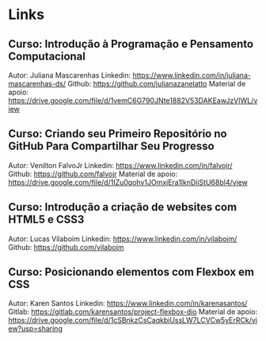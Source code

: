 # Links

## Curso: Introdução à Programação e Pensamento Computacional
Autor: Juliana Mascarenhas
Linkedin: https://www.linkedin.com/in/juliana-mascarenhas-ds/
Github: https://github.com/julianazanelatto
Material de apoio: https://drive.google.com/file/d/1vemC6G790JNte1882V53DAKEawJzVIWL/view

## Curso: Criando seu Primeiro Repositório no GitHub Para Compartilhar Seu Progresso
Autor: Venilton FalvoJr
Linkedin: https://www.linkedin.com/in/falvojr/
Github: https://github.com/falvojr
Material de apoio: https://drive.google.com/file/d/1IZu0qohv1JOmxjEra1lknDiiStU68bl4/view

## Curso: Introdução a criação de websites com HTML5 e CSS3
Autor: Lucas Vilaboim
Linkedin: https://www.linkedin.com/in/vilaboim/
Github: https://github.com/vilaboim

## Curso: Posicionando elementos com Flexbox em CSS
Autor: Karen Santos
Linkedin: https://www.linkedin.com/in/karenasantos/
Gitlab: https://gitlab.com/karensantos/project-flexbox-dio
Material de apoio: https://drive.google.com/file/d/1cSBnkzCsCaqkbiUssLW7LCVCw5yErRCk/view?usp=sharing